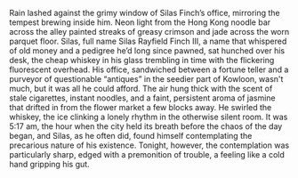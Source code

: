 Rain lashed against the grimy window of Silas Finch’s office, mirroring the tempest brewing inside him.  Neon light from the Hong Kong noodle bar across the alley painted streaks of greasy crimson and jade across the worn parquet floor.  Silas, full name Silas Rayfield Finch III, a name that whispered of old money and a pedigree he’d long since pawned, sat hunched over his desk, the cheap whiskey in his glass trembling in time with the flickering fluorescent overhead.  His office, sandwiched between a fortune teller and a purveyor of questionable “antiques” in the seedier part of Kowloon, wasn't much, but it was all he could afford.  The air hung thick with the scent of stale cigarettes, instant noodles, and a faint, persistent aroma of jasmine that drifted in from the flower market a few blocks away.  He swirled the whiskey, the ice clinking a lonely rhythm in the otherwise silent room. It was 5:17 am, the hour when the city held its breath before the chaos of the day began, and Silas, as he often did, found himself contemplating the precarious nature of his existence.  Tonight, however, the contemplation was particularly sharp, edged with a premonition of trouble, a feeling like a cold hand gripping his gut.
